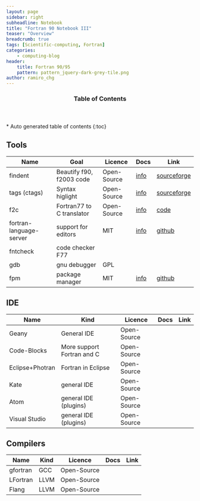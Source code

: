 ```yaml
---
layout: page
sidebar: right
subheadline: Notebook
title: "Fortran 90 Notebook III"
teaser: "Overview"
breadcrumb: true
tags: [Scientific-computing, Fortran]
categories:
    - computing-blog
header:
    title: Fortran 90/95
    pattern: pattern_jquery-dark-grey-tile.png
author: ramiro_chg
---
```


<section id="table-of-contents" class="toc">
  <header>
    <h3>Table of Contents</h3>
  </header>
<div id="drawer" markdown="1">
*  Auto generated table of contents
{:toc}
</div>
</section><!-- /#table-of-contents -->


## Tools

| Name 	            | Goal                        | Licence       |	Docs   | Link       |
| ----------------- | --------------------------- | ------------- | -------| ---------- |
| findent           | Beautify f90, f2003 code    |  Open-Source  | [info](https://sourceforge.net/projects/findent/)  | [sourceforge](https://sourceforge.net/projects/findent/) |
| tags (ctags)      | Syntax higlight             |  Open-Source  | [info](http://ctags.sourceforge.net/) | [sourceforge](https://sourceforge.net/projects/ctags/)                |
| f2c               | Fortran77 to C translator   |  Open-Source  | [info](https://en.wikipedia.org/wiki/F2c) | [code](http://www.netlib.org/f2c/) |
| fortran-language-server | support for editors   |  MIT          | [info](https://github.com/hansec/fortran-language-server) | [github](https://github.com/hansec/fortran-language-server) |
| fntcheck                | code checker F77      |               |       |             |
| gdb                     | gnu debugger          |  GPL          |       |             |
| fpm                     | package manager       |  MIT          | [info](https://github.com/fortran-lang/fpm/blob/master/PACKAGING.md) | [github](https://github.com/fortran-lang/fpm) |

## IDE

| Name 	            | Kind                        | Licence       |	Docs   | Link       |
| ----------------- | --------------------------- | ------------- | -------| ---------- |
| Geany             | General IDE                 |  Open-Source  |        |            |
| Code-Blocks       | More support Fortran and C  |  Open-Source  |        |            |
| Eclipse+Photran   | Fortran in Eclipse          |  Open-Source  |        |            |
| Kate              | general IDE                 |  Open-Source  |        |            |
| Atom              | general IDE (plugins)       |  Open-Source  |        |            |
| Visual Studio     | general IDE (plugins)       |  Open-Source  |        |            |

## Compilers

| Name 	            | Kind                        | Licence       |	Docs   | Link       |
| ----------------- | --------------------------- | ------------- | -------| ---------- |
| gfortran          | GCC                         |  Open-Source  |        |            |
| LFortran          | LLVM                        |  Open-Source  |        |            |
| Flang             | LLVM                        |  Open-Source  |        |            |

